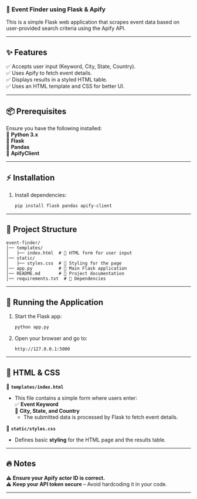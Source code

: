 
### 📌 **Event Finder using Flask & Apify**  

This is a simple Flask web application that scrapes event data based on user-provided search criteria using the Apify API.  

---

## ✨ **Features**  
✅ Accepts user input (Keyword, City, State, Country).  
✅ Uses Apify to fetch event details.  
✅ Displays results in a styled HTML table.  
✅ Uses an HTML template and CSS for better UI.  

---

## 📦 **Prerequisites**  
Ensure you have the following installed:  
🔹 **Python 3.x**  
🔹 **Flask**  
🔹 **Pandas**  
🔹 **ApifyClient**  

---

## ⚡ **Installation**  

1. Install dependencies:  
   ```sh
   pip install flask pandas apify-client
   ```

---

## 📂 **Project Structure**  
```
event-finder/
│── templates/
│   ├── index.html  # 🎨 HTML form for user input
│── static/
│   ├── styles.css  # 🎨 Styling for the page
│── app.py          # 🚀 Main Flask application
│── README.md       # 📖 Project documentation
│── requirements.txt  # 📌 Dependencies
```

---

## 🚀 **Running the Application**  

1. Start the Flask app:  
   ```sh
   python app.py
   ```

2. Open your browser and go to:  
   ```
   http://127.0.0.1:5000
   ```

---

## 🎨 **HTML & CSS**  

📜 **`templates/index.html`**  
- This file contains a simple form where users enter:  
  ✅ **Event Keyword**  
  🔹 **City, State, and Country**  
  - The submitted data is processed by Flask to fetch event details.

🎨 **`static/styles.css`**  
- Defines basic **styling** for the HTML page and the results table.

---

## 🔥 **Notes**  
⚠️ **Ensure your Apify actor ID is correct.**  
⚠️ **Keep your API token secure** – Avoid hardcoding it in your code.  

---
